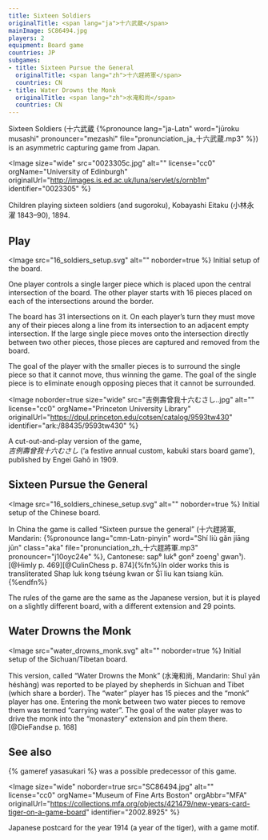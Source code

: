 ```yaml
---
title: Sixteen Soldiers
originalTitle: <span lang="ja">十六武蔵</span>
mainImage: SC86494.jpg
players: 2
equipment: Board game
countries: JP
subgames:
- title: Sixteen Pursue the General
  originalTitle: <span lang="zh">十六趕將軍</span>
  countries: CN
- title: Water Drowns the Monk
  originalTitle: <span lang="zh">水淹和尚</span>
  countries: CN
---
```


<p class="lead">
Sixteen Soldiers (<span lang="ja">十六武蔵</span> {%pronounce lang="ja-Latn" word="jūroku musashi" pronouncer="mezashi" file="pronunciation_ja_十六武蔵.mp3" %}) is an asymmetric capturing game from Japan.
</p>

<Image 
    size="wide"
    src="0023305c.jpg"
    alt=""
    license="cc0"
    orgName="University of Edinburgh"
    originalUrl="http://images.is.ed.ac.uk/luna/servlet/s/ornb1m"
    identifier="0023305"
    %}

Children playing sixteen soldiers (and <span lang="ja-Latn">sugoroku</span>), <span lang="ja-Latn"
class="noun">Kobayashi Eitaku</span> (<span lang="ja">小林永濯</span> 1843–90), 1894.

</Image>

## Play

<Image src="16_soldiers_setup.svg" alt="" noborder=true %}
Initial setup of the board.
</Image>

One player controls a single larger piece which is placed upon the central
intersection of the board. The other player starts with 16 pieces placed on each
 of the intersections around the border.

The board has 31 intersections on it. On each player’s turn they must move any
of their pieces along a line from its intersection to an adjacent empty
intersection. If the large single piece moves onto the intersection directly
between two other pieces, those pieces are captured and removed from the board.

The goal of the player with the smaller pieces is to surround the single piece
so that it cannot move, thus winning the game. The goal of the single piece is
to eliminate enough opposing pieces that it cannot be surrounded.

<Image 
    noborder=true
    size="wide"
    src="吉例壽曾我十六むさし..jpg"
    alt=""
    license="cc0"
    orgName="Princeton University Library"
    originalUrl="https://dpul.princeton.edu/cotsen/catalog/9593tw430"
    identifier="ark:/88435/9593tw430"
    %}

A cut-out-and-play version of the game,<br/>
<cite lang="ja">吉例壽曾我十六むさし</cite> (‘a festive annual custom, kabuki
stars board game’), published by <span lang="ja-Latn" class="noun">Engei
Gahō</span> in 1909.

</Image>

## Sixteen Pursue the General

<Image src="16_soldiers_chinese_setup.svg" alt="" noborder=true %}
Initial setup of the Chinese board.
</Image>

In China the game is called “Sixteen pursue the general” (<span lang="zh" class="aka">十六趕將軍</span>, Mandarin: {%pronounce lang="cmn-Latn-pinyin" word="Shí liù gǎn jiāng jūn" class="aka" file="pronunciation_zh_十六趕將軍.mp3" pronouncer="j10oyc24e" %}, Cantonese: <span lang="yue-Latn-jyutping" class="aka">sap⁶ luk⁶ gon² zoeng¹ gwan¹</span>).[@Himly p.  469][@CulinChess p. 874]{%fn%}In older works this is transliterated <span lang="yue-Latn" class="aka">Shap luk kong tséung kwan</span> or <span lang="cmn-Latn" class="aka">Šĭ liu kan tsiang kün</span>.{%endfn%}

The rules of the game are the same as the Japanese version, but it is played on
a slightly different board, with a different extension and 29 points.

## Water Drowns the Monk

<Image src="water_drowns_monk.svg" alt="" noborder=true %}
Initial setup of the Sichuan/Tibetan board.
</Image>

This version, called “Water Drowns the Monk” (<span lang="zh" class="aka">水淹和尚</span>, Mandarin: <span lang="cmn-Latn-pinyin" class="aka">Shuǐ yān héshàng</span>) was reported to be played by shepherds in Sichuan and Tibet (which share a border). The “water” player has 15 pieces and the “monk” player has one. Entering the monk between two water pieces to remove them was termed “carrying water”. The goal of the water player was to drive the monk into the “monastery” extension and pin them there.[@DieFandse p. 168]

## See also

{% gameref yasasukari %} was a possible predecessor of this game.

<Image 
    size="wide"
    noborder=true
    src="SC86494.jpg"
    alt=""
    license="cc0"
    orgName="Museum of Fine Arts Boston"
    orgAbbr="MFA"
    originalUrl="https://collections.mfa.org/objects/421479/new-years-card-tiger-on-a-game-board"
    identifier="2002.8925"
    %}

Japanese postcard for the year 1914 (a year of the tiger), with a game motif.

</Image>
